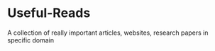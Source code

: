 # Useful-Reads
A collection of really important articles, websites, research papers in specific domain
